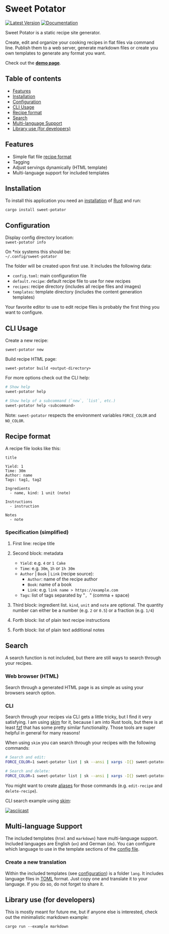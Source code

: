 # Sweet Potator

[![Latest Version](https://img.shields.io/crates/v/sweet-potator.svg)](https://crates.io/crates/sweet-potator)
[![Documentation](https://docs.rs/toml/badge.svg)](https://docs.rs/sweet-potator)

Sweet Potator is a static recipe site generator.
 
Create, edit and organize your cooking recipes in flat files via command line. Publish them to a web server, generate markdown files or create you own templates to generate any format you want.

Check out the [**demo page**](https://tobx.github.io/sweet-potator/).

## Table of contents
 
- [Features](#features)
- [Installation](#installation)
- [Configuration](#configuration)
- [CLI Usage](#cli-usage)
- [Recipe format](#recipe-format)
- [Search](#search)
- [Multi-language Support](#multi-language-support)
- [Library use (for developers)](#library-use-for-developers)

## Features

- Simple flat file [recipe format](#recipe-format)
- Tagging
- Adjust servings dynamically (HTML template)
- Multi-language support for included templates



## Installation
 
To install this application you need an [installation](https://www.rust-lang.org/tools/install) of [Rust](https://www.rust-lang.org/) and run:

```
cargo install sweet-potator
```

## Configuration

Display config directory location:  
`sweet-potator info`

On *nix systems this should be:  
`~/.config/sweet-potator`

The folder will be created upon first use. It includes the following data:

- `config.toml`: main configuration file
- `default.recipe`: default recipe file to use for new recipes
- `recipes`: recipe directory (includes all recipe files and images)
- `templates`: template directory (includes the content generation templates)

Your favorite editor to use to edit recipe files is probably the first thing you want to configure.

## CLI Usage

Create a new recipe:

```
sweet-potator new
```

Build recipe HTML page:

```
sweet-potator build <output-directory>
```

For more options check out the CLI help:

```bash
# Show help
sweet-potator help

# Show help of a subcommand (`new`, `list`, etc.)
sweet-potator help <subcommand> 
```

Note: `sweet-potator` respects the environment variables `FORCE_COLOR` and `NO_COLOR`.

## Recipe format

A recipe file looks like this:

```
title

Yield: 1
Time: 30m
Author: name
Tags: tag1, tag2

Ingredients
  - name, kind: 1 unit (note)

Instructions
  - instruction

Notes
  - note
```

### Specification (simplified)

1. First line: recipe title

2. Second block: metadata

   - `Yield`: e.g. `4` or `1 Cake`
   - `Time`: e.g. `30m`, `1h` or `1h 30m`
   - `Author` | `Book` | `Link` (recipe source):
     - `Author`: name of the recipe author
     - `Book`: name of a book
     - `Link`: e.g. `link name > https://example.com`
   - `Tags`: list of tags separated by "`, `" (comma + space)

3. Third block: ingredient list. `kind`, `unit` and `note` are optional. The quantity number can either be a number (e.g. `2` or `0.5`) or a fraction (e.g. `1/4`)

4. Forth block: list of plain text recipe instructions

5. Forth block: list of plain text additional notes

## Search

A search function is not included, but there are still ways to search through your recipes.

### Web browser (HTML)

Search through a generated HTML page is as simple as using your browsers search option.

### CLI

Search through your recipes via CLI gets a little tricky, but I find it very satisfying. I am using [skim](https://github.com/lotabout/skim) for it, because I am into Rust tools, but there is at least [fzf](https://github.com/junegunn/fzf) that has some pretty similar functionality. Those tools are super helpful in general for many reasons!

When using `skim` you can search through your recipes with the following commands:

```bash
# Search and edit:
FORCE_COLOR=1 sweet-potator list | sk --ansi | xargs -I{} sweet-potator edit {}

# Search and delete:
FORCE_COLOR=1 sweet-potator list | sk --ansi | xargs -I{} sweet-potator delete {}
```

You might want to create [aliases](https://en.wikipedia.org/wiki/Alias_%28command%29) for those commands (e.g. `edit-recipe` and `delete-recipe`).

CLI search example using [skim](https://github.com/lotabout/skim):

[![asciicast](https://asciinema.org/a/4bpAswSzSTQSrCoNTOwyefBzA.svg)](https://asciinema.org/a/4bpAswSzSTQSrCoNTOwyefBzA)

## Multi-language Support

The included templates (`html` and `markdown`) have multi-language support. Included languages are English (`en`) and German (`de`). You can configure which language to use in the template sections of the [config file](#configuration).

### Create a new translation

Within the included templates (see [configuration](#configuration)) is a folder `lang`. It includes language files in [TOML](https://toml.io) format. Just copy one and translate it to your language. If you do so, do not forget to share it.

## Library use (for developers)

This is mostly meant for future me, but if anyone else is interested, check out the minimalistic markdown example:

```
cargo run --example markdown
```
